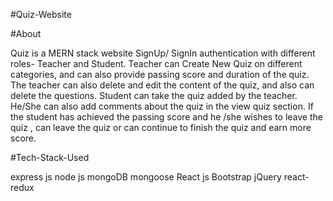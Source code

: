 #Quiz-Website

#About

Quiz is a MERN stack website
SignUp/ SignIn authentication with different roles- Teacher and Student.
Teacher can Create New Quiz on different categories, and can also provide passing score and duration of the quiz.
The teacher can also delete and edit the content of the quiz, and also can delete the questions.
Student can take the quiz added by the teacher. He/She can also add comments about the quiz in the view quiz section. If the student has achieved the passing score and he /she wishes to leave the quiz , can leave the quiz or can continue to finish the quiz and earn more score.

#Tech-Stack-Used

express js
node js
mongoDB
mongoose
React js
Bootstrap
jQuery
react-redux
